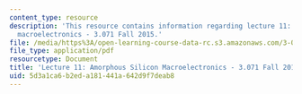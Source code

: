 ```yaml
---
content_type: resource
description: 'This resource contains information regarding lecture 11: Amorphous silicon
  macroelectronics - 3.071 Fall 2015.'
file: /media/https%3A/open-learning-course-data-rc.s3.amazonaws.com/3-071-amorphous-materials-fall-2015/5d3a1ca6b2eda181441a642d9f7deab8_MIT3_071F15_Lecture11.pdf
file_type: application/pdf
resourcetype: Document
title: 'Lecture 11: Amorphous Silicon Macroelectronics - 3.071 Fall 2015'
uid: 5d3a1ca6-b2ed-a181-441a-642d9f7deab8
---
```

